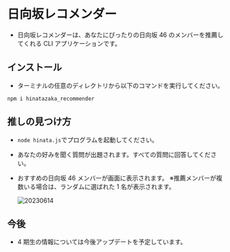 # 日向坂レコメンダー

- 日向坂レコメンダーは、あなたにぴったりの日向坂 46 のメンバーを推薦してくれる CLI アプリケーションです。

## インストール

- ターミナルの任意のディレクトリから以下のコマンドを実行してください。

```
npm i hinatazaka_recommender
```

## 推しの見つけ方

- `node hinata.js`でプログラムを起動してください。
- あなたの好みを聞く質問が出題されます。すべての質問に回答してください。
- おすすめの日向坂 46 メンバーが画面に表示されます。
  ※推薦メンバーが複数いる場合は、ランダムに選ばれた 1 名が表示されます。

  ![20230614](https://github.com/umizaru/hinatazaka_recommender/assets/57088113/4f3134ad-e544-4c01-9020-24e2e53add80)

## 今後

- 4 期生の情報については今後アップデートを予定しています。
